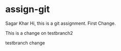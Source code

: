 # assign-git
Sagar Khar
Hi, this is a git assignment. First Change.

This is a change on testbranch2

testbranch change

